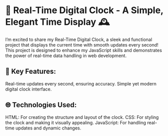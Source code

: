 # 🌟 Real-Time Digital Clock - A Simple, Elegant Time Display 🕰️
I’m excited to share my Real-Time Digital Clock, a sleek and functional project that displays the current time with smooth updates every second! This project is designed to enhance my JavaScript skills and demonstrates the power of real-time data handling in web development.

## 🔧 Key Features:

Real-time updates every second, ensuring accuracy.
Simple yet modern digital clock interface.

## 🌐 Technologies Used:

HTML: For creating the structure and layout of the clock.
CSS: For styling the clock and making it visually appealing.
JavaScript: For handling real-time updates and dynamic changes.
